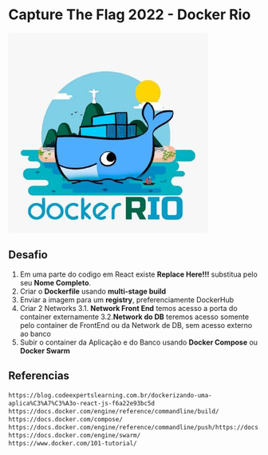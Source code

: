 # Capture The Flag 2022 - Docker Rio 
![Docker Rio](docker-rio.jpg)

## Desafio
1. Em uma parte do codigo em React existe **Replace Here!!!** substitua pelo seu **Nome Completo**.
1. Criar o **Dockerfile** usando **multi-stage build**
2. Enviar a imagem para um **registry**, preferenciamente DockerHub
3. Criar 2 Networks
3.1. **Network Front End** temos acesso a porta do container  externamente
3.2.**Network do DB** teremos acesso somente pelo container de FrontEnd ou da Network de DB, sem acesso externo ao banco
4. Subir o container da Aplicação e do Banco usando **Docker Compose** ou **Docker Swarm**

## Referencias
```
https://blog.codeexpertslearning.com.br/dockerizando-uma-aplica%C3%A7%C3%A3o-react-js-f6a22e93bc5d
https://docs.docker.com/engine/reference/commandline/build/
https://docs.docker.com/compose/
https://docs.docker.com/engine/reference/commandline/push/https://docs.docker.com/compose/networking/
https://docs.docker.com/engine/swarm/
https://www.docker.com/101-tutorial/
